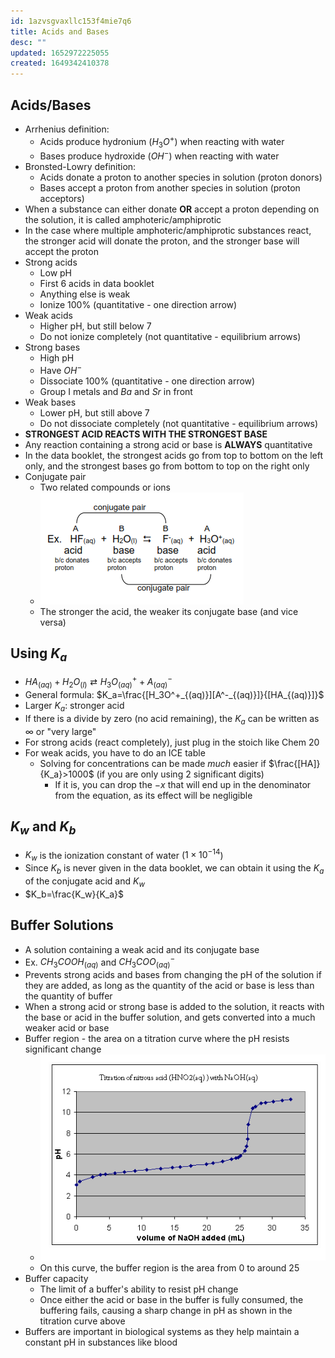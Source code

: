 ```yaml
---
id: 1azvsgvaxllc153f4mie7q6
title: Acids and Bases
desc: ""
updated: 1652972225055
created: 1649342410378
---
```


## Acids/Bases

-   Arrhenius definition:
    -   Acids produce hydronium ($H_3O^+$) when reacting with water
    -   Bases produce hydroxide ($OH^-$) when reacting with water
-   Bronsted-Lowry definition:
    -   Acids donate a proton to another species in solution (proton donors)
    -   Bases accept a proton from another species in solution (proton acceptors)
-   When a substance can either donate **OR** accept a proton depending on the solution, it is called amphoteric/amphiprotic
-   In the case where multiple amphoteric/amphiprotic substances react, the stronger acid will donate the proton, and the stronger base will accept the proton
-   Strong acids
    -   Low pH
    -   First 6 acids in data booklet
    -   Anything else is weak
    -   Ionize 100% (quantitative - one direction arrow)
-   Weak acids
    -   Higher pH, but still below 7
    -   Do not ionize completely (not quantitative - equilibrium arrows)
-   Strong bases
    -   High pH
    -   Have $OH^-$
    -   Dissociate 100% (quantitative - one direction arrow)
    -   Group I metals and $Ba$ and $Sr$ in front
-   Weak bases
    -   Lower pH, but still above 7
    -   Do not dissociate completely (not quantitative - equilibrium arrows)
-   **STRONGEST ACID REACTS WITH THE STRONGEST BASE**
-   Any reaction containing a strong acid or base is **ALWAYS** quantitative
-   In the data booklet, the strongest acids go from top to bottom on the left only, and the strongest bases go from bottom to top on the right only
-   Conjugate pair
    -   Two related compounds or ions
    -   ![](/assets/images/2022-04-07-09-02-42.png)
    -   The stronger the acid, the weaker its conjugate base (and vice versa)

## Using $K_a$

-   $HA_{(aq)}+H_2O_{(l)}⇄H_3O^+_{(aq)}+A^-_{(aq)}$
-   General formula: $K_a=\frac{[H_3O^+_{(aq)}][A^-_{(aq)}]}{[HA_{(aq)}]}$
-   Larger $K_a$: stronger acid
-   If there is a divide by zero (no acid remaining), the $K_a$ can be written as $\infty$ or "very large"
-   For strong acids (react completely), just plug in the stoich like Chem 20
-   For weak acids, you have to do an ICE table
    -   Solving for concentrations can be made _much_ easier if $\frac{[HA]}{K_a}>1000$ (if you are only using 2 significant digits)
        -   If it is, you can drop the $-x$ that will end up in the denominator from the equation, as its effect will be negligible

## $K_w$ and $K_b$

-   $K_w$ is the ionization constant of water ($1×10^{-14}$)
-   Since $K_b$ is never given in the data booklet, we can obtain it using the $K_a$ of the conjugate acid and $K_w$
-   $K_b=\frac{K_w}{K_a}$

## Buffer Solutions

-   A solution containing a weak acid and its conjugate base
-   Ex. $CH_3COOH_{(aq)}$ and $CH_3COO^-_{(aq)}$
-   Prevents strong acids and bases from changing the pH of the solution if they are added, as long as the quantity of the acid or base is less than the quantity of buffer
-   When a strong acid or strong base is added to the solution, it reacts with the base or acid in the buffer solution, and gets converted into a much weaker acid or base
-   Buffer region - the area on a titration curve where the pH resists significant change
    -   ![](/assets/images/2022-04-13-08-51-38.png)
    -   On this curve, the buffer region is the area from $0$ to around $25$
-   Buffer capacity
    -   The limit of a buffer's ability to resist pH change
    -   Once either the acid or base in the buffer is fully consumed, the buffering fails, causing a sharp change in pH as shown in the titration curve above
-   Buffers are important in biological systems as they help maintain a constant pH in substances like blood
